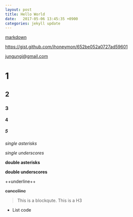 ```yaml
---
layout: post
title: Hello World
date:   2017-05-06 13:45:35 +0900
categories: jekyll update
---
```


[markdown](https://gist.github.com/ihoneymon/652be052a0727ad59601)

<https://gist.github.com/ihoneymon/652be052a0727ad59601>

<jungungi@gmail.com>


# 1
## 2
### 3
#### 4
##### 5

*single asterisks*

_single underscores_

**double asterisks**

__double underscores__

++underline++

~~cancelline~~


> This is a blockqute.
> This is a H3

  * List
    code
